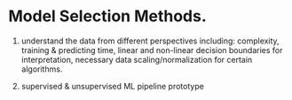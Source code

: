 # Model Selection Methods.

1. understand the data from different perspectives including:
complexity, training & predicting time, linear and non-linear decision boundaries for interpretation, necessary data scaling/normalization for certain algorithms.

2. supervised & unsupervised ML pipeline prototype 
